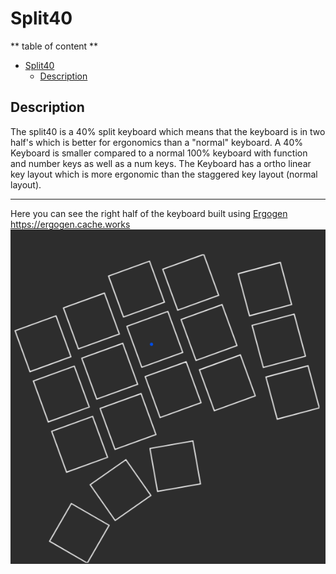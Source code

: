 # Split40

** table of content **
- [Split40](#split40)
  - [Description](#description)

## Description 
The split40 is a 40% split keyboard which means that the keyboard is in two half's which is better for ergonomics than a "normal" keyboard. A 40% Keyboard is smaller compared to a normal 100% keyboard with function and number keys as well as a num keys.
The Keyboard has a ortho linear key layout which is more ergonomic than the staggered key layout (normal layout).

---
Here you can see the right half of the keyboard built using [Ergogen](https://github.com/ergogen/ergogen#getting-started) https://ergogen.cache.works 
<img src="hardware/Screenshot%202023-09-20%20121959.png">
